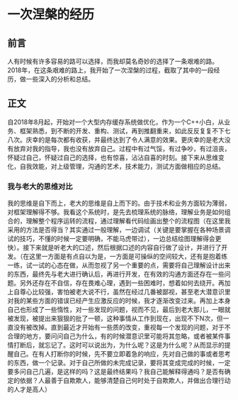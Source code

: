 # 一次涅槃的经历
## 前言
人有时候有许多容易的路可以选择，而我却莫名奇妙的选择了一条艰难的路。2018年，在这条艰难的路上，我开始了一次涅槃的过程，截取了其中的一段经历，做一些深入的分析和总结。

## 正文
自2018年8月起，开始对一个大型内存缓存系统做优化，作为一个C++小白，从业务、框架熟悉，到不断的开发、重构、测试，再到推翻重来，如此反反复复不下七八次。庆幸的是每次都有收获，并最终达到了令人满意的效果。更庆幸的是老大没有放弃对我的指导，我也没有放弃自己。过程中有过气馁，有过争吵，有过沮丧，怀疑过自己，怀疑过自己的选择，也有惊喜，沾沾自喜的时刻。接下来从思维变化，自我效能，对上级管理，沟通的艺术，技术能力，测试方面做相应的总结。
### 我与老大的思维对比
我的思维是自下而上，老大的思维是自上而下的。由于技术和业务方面较为薄弱，对框架理解得不够。我看这个系统时，是先去梳理系统的脉络，理解业务是如何组合的，理解整个程序运转的流程，通过理解看代码绘画出整个的流程图（在这里我采用的方法是否得当？其实通过一般理解，一边调试（关键是要掌握在各种场景调试的技巧，不懂的时候一定要明确，不能马虎带过），一边总结绘图理解得会更快）。接下来就是听老大的口述，然后根据口述的内容自行做了设计，并进行了开发。（在这里一方面是有点自以为是，一方面是可操纵的空间较大，还有是抱着练一练，试一试的心态在做，从而忽视了另一个重要的点，需要将自己理解设计出来的东西，最终先与老大进行确认后，再进行开发，在有效的沟通方面还存在一些问题。另外还存在不自信，存在畏难心理，遇到一些困难时，想着如何去绕开。再加上自尊心比较强，害怕被老大说不行，虽然在经过几番被鄙视，甚至老大潜意识里对我的某些方面的错误已经产生应激反应的时候，我才逐渐改变过来。再加上本身自己也形成了一些惰性，对一些发现的问题，视而不见，最后到老大那儿，一眼就被发现，被提出来狠狠的批了一顿，这种事情从工作到现在，出现不下N次，但一直没有被改掉。直到最近才开始有一些质的改变，重视每一个发现的问题，对于不合理的地方，要问问自己为什么，有的时候潜意识里可能将其忽略，或者被某件事情打断后，就忘记了。这时可以说出为，为什么呢？这是为什么呢？从而显示的提醒自己。在有人打断你的时候，先不要立即着急的响应，先对自己做的事或者思考的东西，做一个记录。对于自己所做的未完成记录，要将其变成完成的时候，一定要多问自己几遍，是这样的吗？这是最终结果吗？我自己能解释得通吗？是否有确定的依据？人最善于自欺欺人，能够清楚自己何时处于自欺欺人，并做出合理行动的人才是高人）